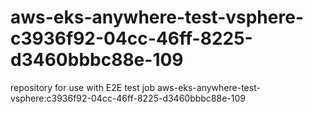 # aws-eks-anywhere-test-vsphere-c3936f92-04cc-46ff-8225-d3460bbbc88e-109
repository for use with E2E test job aws-eks-anywhere-test-vsphere:c3936f92-04cc-46ff-8225-d3460bbbc88e-109
